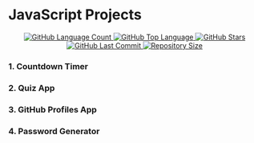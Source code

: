 # JavaScript Projects

<p align="center">
  <a href="https://github.com/aimanamri/javascript-projects">
    <img alt="GitHub Language Count" src="https://img.shields.io/github/languages/count/aimanamri/javascript-projects">
  </a>

  <a href="https://github.com/aimanamri/javascript-projects">
    <img alt="GitHub Top Language" src="https://img.shields.io/github/languages/top/aimanamri/javascript-projects">
  </a>
  
  <a href="https://github.com/aimanamri/javascript-projects/stargazers">
    <img alt="GitHub Stars" src="https://img.shields.io/github/stars/aimanamri/javascript-projects?style=social">
  </a>

  <a href="https://github.com/aimanamri/javascript-projects/commits/main">
    <img alt="GitHub Last Commit" src="https://img.shields.io/github/last-commit/aimanamri/javascript-projects">
  </a>

  <a href="https://github.com/aimanamri/javascript-projects">
    <img alt="Repository Size" src="https://img.shields.io/github/repo-size/aimanamri/javascript-projects">
  </a>
</p>
                                    
### 1. Countdown Timer
### 2. Quiz App
### 3. GitHub Profiles App
### 4. Password Generator
